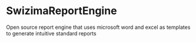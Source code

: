 # SwizimaReportEngine
Open source report engine that uses microsoft word and excel as templates to generate intuitive standard reports 
